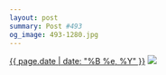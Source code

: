 ```yaml
---
layout: post
summary: Post #493
og_image: 493-1280.jpg
---
```


<p>
  <time><a href="/493">{{ page.date | date: "%B %e, %Y" }}</a></time>
  <a href="/493"><img src="{{ site.assets_url }}/493-640.jpg" srcset="{{ site.assets_url }}/493-1280.jpg 1280w, {{ site.assets_url }}/493-960.jpg 960w, {{ site.assets_url }}/493-640.jpg 640w, {{ site.assets_url }}/493-320.jpg 320w" sizes="(min-width: 700px) 50vw, calc(100vw - 2rem)" /></a>
</p>
